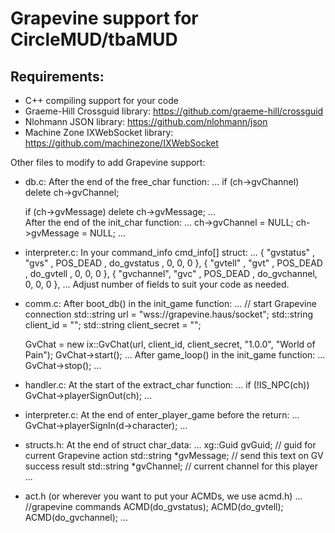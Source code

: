 # Grapevine support for CircleMUD/tbaMUD

## Requirements:
- C++ compiling support for your code
- Graeme-Hill Crossguid library: https://github.com/graeme-hill/crossguid
- Nlohmann JSON library: https://github.com/nlohmann/json
- Machine Zone IXWebSocket library: https://github.com/machinezone/IXWebSocket

Other files to modify to add Grapevine support:
* db.c:
After the end of the free_char function:
...
  if (ch->gvChannel)
    delete ch->gvChannel;

  if (ch->gvMessage)
    delete ch->gvMessage;
...   
After the end of the init_char function:
...
  ch->gvChannel = NULL;
  ch->gvMessage = NULL;
...
* interpreter.c:
In your command_info cmd_info[] struct:
...
  { "gvstatus" , "gvs"   , POS_DEAD    , do_gvstatus , 0, 0, 0 },
  { "gvtell"   , "gvt"   , POS_DEAD    , do_gvtell   , 0, 0, 0 },
  { "gvchannel", "gvc"   , POS_DEAD    , do_gvchannel, 0, 0, 0 },
...
Adjust number of fields to suit your code as needed.

* comm.c:
After boot_db() in the init_game function:
...
  // start Grapevine connection
     std::string url = "wss://grapevine.haus/socket";
     std::string client_id = "<your Grapevine client id>";
     std::string client_secret = "<your Grapevline client secret>";

     GvChat = new ix::GvChat(url, client_id, client_secret, "1.0.0", "World of Pain");
     GvChat->start();
...
After game_loop() in the init_game function:
...
  GvChat->stop();
...
* handler.c:
At the start of the extract_char function:
...
  if (!IS_NPC(ch))
      GvChat->playerSignOut(ch);
...
* interpreter.c:
At the end of enter_player_game before the return:
...
    GvChat->playerSignIn(d->character);
...

* structs.h:
At the end of struct char_data:
...
   xg::Guid gvGuid;         // guid for current Grapevine action
   std::string *gvMessage;   // send this text on GV success result
   std::string *gvChannel;   // current channel for this player
...
* act.h (or wherever you want to put your ACMDs, we use acmd.h)
...
//grapevine commands
ACMD(do_gvstatus);  ACMD(do_gvtell);    ACMD(do_gvchannel);
...
